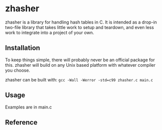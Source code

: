# zhasher

zhasher is a library for handling hash tables in C.  It is intended as a drop-in two-file library that takes little work to setup and teardown, and even less work to integrate into a project of your own.


## Installation

To keep things simple, there will probably never be an official package for this.  zhasher will build on any Unix based platform with whatever compiler you choose.

zhasher can be built with: 
	`gcc -Wall -Werror -std=c99 zhasher.c main.c`


## Usage

Examples are in main.c


## Reference


